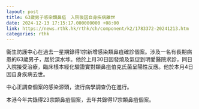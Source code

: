 ```yaml
---
layout: post
title: 63歲男子感染類鼻疽　入院後因自身疾病離世
date: 2024-12-13 17:15:17.000000000 +08:00
link: https://news.rthk.hk/rthk/ch/component/k2/1783372-20241213.htm
categories: rthk
---
```


衞生防護中心在過去一星期錄得1宗新增感染類鼻疽確診個案。涉及一名有長期病患的63歲男子，居於深水埗。他於上月30日因發燒及氣促到明愛醫院求診，同日入院接受治療，臨床樣本經化驗證實對類鼻疽伯克氏菌呈陽性反應。他於本月4日因自身疾病去世。

中心正調查個案的感染源頭，流行病學調查仍在進行。

本港今年共錄得23宗類鼻疽個案，去年共錄得17宗類鼻疽個案。
